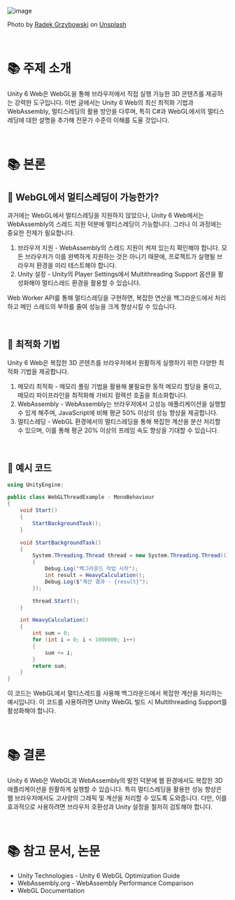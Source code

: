 ![image](https://github.com/user-attachments/assets/d395233a-8dd6-40b9-8e05-b4232afe19d5)

Photo by [Radek Grzybowski](https://medium.com/r/?url=https%3A%2F%2Funsplash.com%2F%40rgrzybowski%3Futm_source%3Dmedium%26utm_medium%3Dreferral) on [Unsplash](https://medium.com/r/?url=https%3A%2F%2Funsplash.com%3Futm_source%3Dmedium%26utm_medium%3Dreferral)

<br/>

# 📚 주제 소개
Unity 6 Web은 WebGL을 통해 브라우저에서 직접 실행 가능한 3D 콘텐츠를 제공하는 강력한 도구입니다. 이번 글에서는 Unity 6 Web의 최신 최적화 기법과 WebAssembly, 멀티스레딩의 활용 방안을 다루며, 특히 C#과 WebGL에서의 멀티스레딩에 대한 설명을 추가해 전문가 수준의 이해를 도울 것입니다.

<br/>

# 📚 본론
## 📖 WebGL에서 멀티스레딩이 가능한가?
과거에는 WebGL에서 멀티스레딩을 지원하지 않았으나, Unity 6 Web에서는 WebAssembly의 스레드 지원 덕분에 멀티스레딩이 가능합니다. 그러나 이 과정에는 중요한 전제가 필요합니다.

1. 브라우저 지원 - WebAssembly의 스레드 지원이 켜져 있는지 확인해야 합니다. 모든 브라우저가 이를 완벽하게 지원하는 것은 아니기 때문에, 프로젝트가 실행될 브라우저 환경을 미리 테스트해야 합니다.
2. Unity 설정 - Unity의 Player Settings에서 Multithreading Support 옵션을 활성화해야 멀티스레드 환경을 활용할 수 있습니다.

Web Worker API를 통해 멀티스레딩을 구현하면, 복잡한 연산을 백그라운드에서 처리하고 메인 스레드의 부하를 줄여 성능을 크게 향상시킬 수 있습니다.

<br/>

## 📖 최적화 기법
Unity 6 Web은 복잡한 3D 콘텐츠를 브라우저에서 원활하게 실행하기 위한 다양한 최적화 기법을 제공합니다.

1. 메모리 최적화 - 메모리 풀링 기법을 활용해 불필요한 동적 메모리 할당을 줄이고, 메모리 파이프라인을 최적화해 가비지 컬렉션 호출을 최소화합니다.
2. WebAssembly - WebAssembly는 브라우저에서 고성능 애플리케이션을 실행할 수 있게 해주며, JavaScript에 비해 평균 50% 이상의 성능 향상을 제공합니다.
3. 멀티스레딩 - WebGL 환경에서의 멀티스레딩을 통해 복잡한 계산을 분산 처리할 수 있으며, 이를 통해 평균 20% 이상의 프레임 속도 향상을 기대할 수 있습니다.

<br/>

## 📖 예시 코드
```cs
using UnityEngine;

public class WebGLThreadExample : MonoBehaviour
{
    void Start()
    {
        StartBackgroundTask();
    }

    void StartBackgroundTask()
    {
        System.Threading.Thread thread = new System.Threading.Thread(() =>
        {
            Debug.Log("백그라운드 작업 시작");
            int result = HeavyCalculation();
            Debug.Log($"계산 결과 - {result}");
        });

        thread.Start();
    }

    int HeavyCalculation()
    {
        int sum = 0;
        for (int i = 0; i < 1000000; i++)
        {
            sum += i;
        }
        return sum;
    }
}
```
이 코드는 WebGL에서 멀티스레드를 사용해 백그라운드에서 복잡한 계산을 처리하는 예시입니다. 이 코드를 사용하려면 Unity WebGL 빌드 시 Multithreading Support를 활성화해야 합니다.

<br/>

# 📚 결론
Unity 6 Web은 WebGL과 WebAssembly의 발전 덕분에 웹 환경에서도 복잡한 3D 애플리케이션을 원활하게 실행할 수 있습니다. 특히 멀티스레딩을 활용한 성능 향상은 웹 브라우저에서도 고사양의 그래픽 및 계산을 처리할 수 있도록 도와줍니다. 다만, 이를 효과적으로 사용하려면 브라우저 호환성과 Unity 설정을 철저히 검토해야 합니다.

<br/>

# 📚 참고 문서, 논문
- Unity Technologies - Unity 6 WebGL Optimization Guide
- WebAssembly.org - WebAssembly Performance Comparison
- WebGL Documentation
